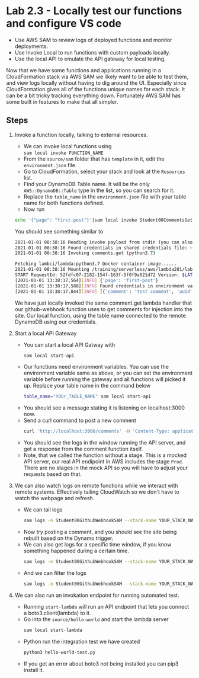 # Lab 2.3 - Locally test our functions and configure VS code

- Use AWS SAM to review logs of deployed functions and monitor deployments.
- Use Invoke Local to run functions with custom payloads locally.
- Use the local API to emulate the API gateway for local testing.

Now that we have some functions and applications running in a CloudFormation stack via AWS SAM we likely want to be able to test them, and view logs locally without having to dig around the UI. Especially since CloudFormation gives all of the functions unique names for each stack. It can be a bit tricky tracking everything down. Fortunately AWS SAM has some built in features to make that all simpler.

## Steps

1. Invoke a function locally, talking to external resources.
    - We can invoke local functions using  
    `sam local invoke FUNCTION_NAME`
    - From the `source/sam` folder that has `template` in it, edit the `environment.json` file.
    - Go to CloudFormation, select your stack and look at the `Resources` list.
    - Find your DynamoDB Table name. It will be the only `AWS::DynamoDB::Table` type in the list, so you can search for it.
    - Replace the `table_name` in the `environment.json` file with your table name for both functions defined.
    - Now run
    ```bash
    echo '{"page": "first-post"}'|sam local invoke Student00CommentsGetSAM --env-vars environment.json 
    ```
    You should see something similar to 
    ```bash
    2021-01-01 08:38:16 Reading invoke payload from stdin (you can also pass it from file with --event)
    2021-01-01 08:38:16 Found credentials in shared credentials file: ~/.aws/credentials
    2021-01-01 08:38:16 Invoking comments.get (python3.7)

    Fetching lambci/lambda:python3.7 Docker container image......
    2021-01-01 08:38:16 Mounting /training/serverless/aws/lambda201/lab2.2/source/sam/comments as /var/task:ro,delegated inside runtime container
    START RequestId: 52fdfc07-2182-154f-163f-5f0f9a621d72 Version: $LATEST
    [2021-01-01 13:38:17,564][INFO] {'page': 'first-post'}
    [2021-01-01 13:38:17,588][INFO] Found credentials in environment variables.
    [2021-01-01 13:38:17,844][INFO] [{'comment': 'test comment', 'uuid': 'bad5dd9a-77e5-45dc-ad4b-18ebd02932c4', 'page': 'first-post', 'name': 'test name'}, {'comment': 'test comment', 'uuid': 'ce1a4da9-c999-484b-bdbf-b3c76e8b6fae', 'page': 'first-post', 'name': 'test name'}]

    ```
    We have just locally invoked the same comment.get lambda handler that our github-webhook function uses to get comments for injection into the site. Our local function, using the table name connected to the remote DynamoDB using our credentials.

2. Start a local API Gateway
    - You can start a local API Gatway with
        ```bash
        sam local start-api
        ```
    - Our functions need environment variables. You can use the environment variable same as above, or you can set the environment variable before running the gateway and all functions will picked it up. Replace your table name in the command below
        ```bash
        table_name="YOUr_TABLE_NAME" sam local start-api 
        ```
    - You should see a message stating it is listening on localhost:3000 now.
    - Send a curl command to post a new comment 
        ```bash
        curl 'http://localhost:3000/comments' -H 'Content-Type: application/json' --data '{"name":"cli name","page":"first-post","comment":"cli comment"}'
        ```
    - You should see the logs in the window running the API server, and get a response from the comment function itself.
    - Note, that we called the function without a stage. This is a mocked API server, our real API endipoint in AWS includes the stage `Prod`. There are no stages in the mock API so you will have to adjust your requests based on that.

3. We can also watch logs on remote functions while we interact with remote systems. Effectively tailing CloudWatch so we don't have to watch the webpage and refresh.
    - We can tail logs
        ```bash
        sam logs -n Student00GithubWebhookSAM --stack-name YOUR_STACK_NAME --tail
        ```
    - Now try posting a comment, and you should see the site being rebuilt based on the Dynamo trigger.
    - We can also get logs for a specific time window, if you know something happened during a certain time.
        ```bash
        sam logs -n Student00GithubWebhookSAM --stack-name YOUR_STACK_NAME -s '60min ago' -e '50min ago'
        ```
    - And we can filter the logs
        ```bash
        sam logs -n Student00GithubWebhookSAM --stack-name YOUR_STACK_NAME  --filter "error"
        ```
4. We can also run an invokation endpoint for running automated test.
    - Running `start-lambda` will run an API endpoint that lets you connect a boto3.client(lambda) to it.
    - Go into the `source/hello-world` and start the lambda server
        ```bash
        sam local start-lambda
        ```
    - Python run the integration test we have created
        ```bash
        python3 hello-world-test.py
        ```
    - If you get an error about boto3 not being installed you can pip3 install it.